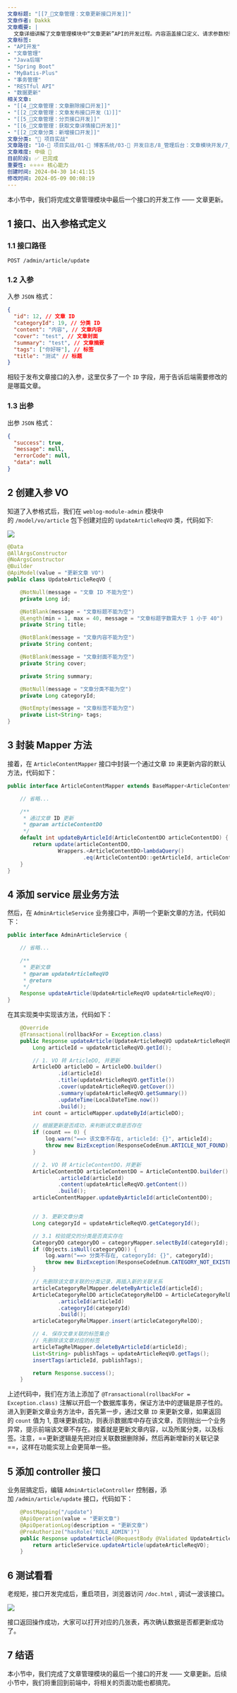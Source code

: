 ```yaml
---
文章标题: "[[7_📕文章管理：文章更新接口开发]]" 
文章作者: Dakkk
文章概要: |
  文章详细讲解了文章管理模块中“文章更新”API的开发过程。内容涵盖接口定义、请求参数校验、数据模型创建、Mapper层数据操作、Service层业务逻辑（包括多表事务更新、异常处理）以及Controller层接口暴露，最后进行测试。
文章标签:
- "API开发"
- "文章管理"
- "Java后端"
- "Spring Boot"
- "MyBatis-Plus"
- "事务管理"
- "RESTful API"
- "数据更新"
相关文章:
- "[[4_📕文章管理：文章删除接口开发]]"
- "[[2_📕文章管理：文章发布接口开发（1）]]"
- "[[5_📕文章管理：分页接口开发]]"
- "[[6_📕文章管理：获取文章详情接口开发]]"
- "[[2_📕文章分类：新增接口开发]]"
文章分类: "🚀 项目实战"
文章路径: "10-🚀 项目实战/01-📝 博客系统/03-📝 开发日志/8_管理后台：文章模块开发/7_📕文章管理：文章更新接口开发.md"
文章难度: 中级 🌳
目前阶段: ✅ 已完成
重要性: ⭐⭐⭐⭐ 核心能力
创建时间: 2024-04-30 14:41:15
修改时间: 2024-05-09 00:08:19
---
```



本小节中，我们将完成文章管理模块中最后一个接口的开发工作 —— 文章更新。

## 1 接口、出入参格式定义

### 1.1 接口路径

```http
POST /admin/article/update
```

### 1.2 入参

入参 `JSON` 格式：

```json
{
  "id": 12, // 文章 ID
  "categoryId": 19, // 分类 ID
  "content": "内容", // 文章内容
  "cover": "test", // 文章封面
  "summary": "test", // 文章摘要
  "tags": ["你好呀"], // 标签
  "title": "测试" // 标题
}
```

相较于发布文章接口的入参，这里仅多了一个 `ID` 字段，用于告诉后端需要修改的是哪篇文章。

### 1.3 出参

出参 `JSON` 格式：

```json
{
  "success": true,
  "message": null,
  "errorCode": null,
  "data": null
}
```

## 2 创建入参 VO

知道了入参格式后，我们在 `weblog-module-admin` 模块中的 `/model/vo/article` 包下创建对应的 `UpdateArticleReqVO` 类，代码如下:

![](https://img.quanxiaoha.com/quanxiaoha/169737420892457)

```java
@Data
@AllArgsConstructor
@NoArgsConstructor
@Builder
@ApiModel(value = "更新文章 VO")
public class UpdateArticleReqVO {

    @NotNull(message = "文章 ID 不能为空")
    private Long id;

    @NotBlank(message = "文章标题不能为空")
    @Length(min = 1, max = 40, message = "文章标题字数需大于 1 小于 40")
    private String title;

    @NotBlank(message = "文章内容不能为空")
    private String content;

    @NotBlank(message = "文章封面不能为空")
    private String cover;

    private String summary;

    @NotNull(message = "文章分类不能为空")
    private Long categoryId;

    @NotEmpty(message = "文章标签不能为空")
    private List<String> tags;
}
```

## 3 封装 Mapper 方法

接着，在 `ArticleContentMapper` 接口中封装一个通过文章 `ID` 来更新内容的默认方法，代码如下：

```java
public interface ArticleContentMapper extends BaseMapper<ArticleContentDO> {

	// 省略...

    /**
     * 通过文章 ID 更新
     * @param articleContentDO
     */
    default int updateByArticleId(ArticleContentDO articleContentDO) {
        return update(articleContentDO,
                Wrappers.<ArticleContentDO>lambdaQuery()
                        .eq(ArticleContentDO::getArticleId, articleContentDO.getArticleId()));
    }
}
```

## 4 添加 service 层业务方法

然后，在 `AdminArticleService` 业务接口中，声明一个更新文章的方法，代码如下：

```java
public interface AdminArticleService {

    // 省略...

    /**
     * 更新文章
     * @param updateArticleReqVO
     * @return
     */
    Response updateArticle(UpdateArticleReqVO updateArticleReqVO);
}
```

在其实现类中实现该方法，代码如下：

```java
    @Override
    @Transactional(rollbackFor = Exception.class)
    public Response updateArticle(UpdateArticleReqVO updateArticleReqVO) {
        Long articleId = updateArticleReqVO.getId();

        // 1. VO 转 ArticleDO, 并更新
        ArticleDO articleDO = ArticleDO.builder()
                .id(articleId)
                .title(updateArticleReqVO.getTitle())
                .cover(updateArticleReqVO.getCover())
                .summary(updateArticleReqVO.getSummary())
                .updateTime(LocalDateTime.now())
                .build();
        int count = articleMapper.updateById(articleDO);

        // 根据更新是否成功，来判断该文章是否存在
        if (count == 0) {
            log.warn("==> 该文章不存在, articleId: {}", articleId);
            throw new BizException(ResponseCodeEnum.ARTICLE_NOT_FOUND);
        }

        // 2. VO 转 ArticleContentDO，并更新
        ArticleContentDO articleContentDO = ArticleContentDO.builder()
                .articleId(articleId)
                .content(updateArticleReqVO.getContent())
                .build();
        articleContentMapper.updateByArticleId(articleContentDO);


        // 3. 更新文章分类
        Long categoryId = updateArticleReqVO.getCategoryId();

        // 3.1 校验提交的分类是否真实存在
        CategoryDO categoryDO = categoryMapper.selectById(categoryId);
        if (Objects.isNull(categoryDO)) {
            log.warn("==> 分类不存在, categoryId: {}", categoryId);
            throw new BizException(ResponseCodeEnum.CATEGORY_NOT_EXISTED);
        }

        // 先删除该文章关联的分类记录，再插入新的关联关系
        articleCategoryRelMapper.deleteByArticleId(articleId);
        ArticleCategoryRelDO articleCategoryRelDO = ArticleCategoryRelDO.builder()
                .articleId(articleId)
                .categoryId(categoryId)
                .build();
        articleCategoryRelMapper.insert(articleCategoryRelDO);

        // 4. 保存文章关联的标签集合
        // 先删除该文章对应的标签
        articleTagRelMapper.deleteByArticleId(articleId);
        List<String> publishTags = updateArticleReqVO.getTags();
        insertTags(articleId, publishTags);

        return Response.success();
    }
```

上述代码中，我们在方法上添加了 `@Transactional(rollbackFor = Exception.class)` 注解以开启一个数据库事务，保证方法中的逻辑是原子性的。进入到更新文章业务方法中，首先第一步，通过文章 `ID` 来更新文章，如果返回的 `count` 值为 1, 意味更新成功，则表示数据库中存在该文章，否则抛出一个业务异常，提示前端该文章不存在。接着就是更新文章内容，以及所属分类，以及标签。注意，==更新逻辑是先把对应关联数据删除掉，然后再新增新的关联记录==，这样在功能实现上会更简单一些。

## 5 添加 controller 接口

业务层搞定后，编辑 `AdminArticleController` 控制器，添加 `/admin/article/update` 接口，代码如下：

```java
    @PostMapping("/update")
    @ApiOperation(value = "更新文章")
    @ApiOperationLog(description = "更新文章")
    @PreAuthorize("hasRole('ROLE_ADMIN')")
    public Response updateArticle(@RequestBody @Validated UpdateArticleReqVO updateArticleReqVO) {
        return articleService.updateArticle(updateArticleReqVO);
    }
```

## 6 测试看看

老规矩，接口开发完成后，重启项目，浏览器访问 `/doc.html` , 调试一波该接口。

![](https://img.quanxiaoha.com/quanxiaoha/169737979061230)

接口返回操作成功，大家可以打开对应的几张表，再次确认数据是否都更新成功了。
## 7 结语

本小节中，我们完成了文章管理模块的最后一个接口的开发 —— 文章更新。后续小节中，我们将重回到前端中，将相关的页面功能也都搞完。